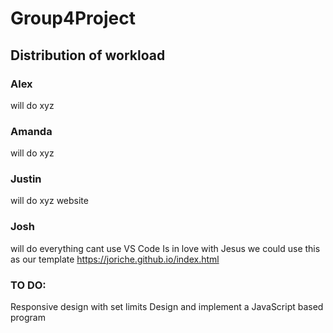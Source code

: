 # Group4Project
## Distribution of workload
### Alex
will do xyz
### Amanda
will do xyz
### Justin 
will do xyz
website
### Josh 
will do everything
cant use VS Code
Is in love with Jesus
we could use this as our template https://joriche.github.io/index.html

### TO DO:
Responsive design with set limits
Design and implement a JavaScript based program
